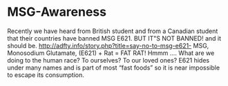 MSG-Awareness
=============

Recently we have heard from British student and from a Canadian student that their countries have banned MSG E621. BUT IT"S NOT BANNED! and it should be. http://adfty.info/story.php?title=say-no-to-msg-e621-
MSG, Monosodium Glutamate, (E621) + Rat = FAT RAT!  Hmmm .... What are we doing to the human race? To ourselves? To our loved ones? E621 hides under many names and is part of most “fast foods” so it is near impossible to escape its consumption.
